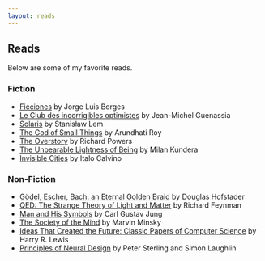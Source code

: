 ```yaml
---
layout: reads
---
```


## Reads

Below are some of my favorite reads.

### Fiction
* <a href="https://www.goodreads.com/book/show/426504.Ficciones">Ficciones</a> by Jorge Luis Borges
* <a href="https://www.goodreads.com/book/show/6814059-le-club-des-incorrigibles-optimistes">Le Club des incorrigibles optimistes</a> by Jean-Michel Guenassia
* <a href="https://www.goodreads.com/book/show/95558.Solaris">Solaris</a> by Stanisław Lem
* <a href="https://www.goodreads.com/book/show/9777.The_God_of_Small_Things?ac=1&from_search=true&qid=0CEWJTkGm3&rank=1">The God of Small Things</a> by Arundhati Roy
* <a href="https://www.goodreads.com/book/show/40180098-the-overstory">The Overstory</a> by Richard Powers
*  <a href="https://www.goodreads.com/book/show/9717.The_Unbearable_Lightness_of_Being">The Unbearable Lightness of Being</a> by Milan Kundera
* <a href="https://www.goodreads.com/book/show/9809.Invisible_Cities">Invisible Cities</a> by Italo Calvino

### Non-Fiction
* <a href="https://www.goodreads.com/book/show/24113.G_del_Escher_Bach">Gödel, Escher, Bach: an Eternal Golden Braid</a> by Douglas Hofstader
* <a href="https://www.goodreads.com/book/show/5552.QED?from_search=true&from_srp=true&qid=9cYysFaZM4&rank=10">QED: The Strange Theory of Light and Matter</a> by Richard Feynman
* <a href="https://goodreads.com/book/show/123632.Man_and_His_Symbols">Man and His Symbols</a> by Carl Gustav Jung
* <a href="https://www.goodreads.com/book/show/326790.The_Society_of_Mind">The Society of the Mind</a> by Marvin Minsky
* <a href="https://mitpress.mit.edu/books/ideas-created-future">Ideas That Created the Future: Classic Papers of Computer Science</a> by Harry R. Lewis
* <a href="https://www.goodreads.com/book/show/23582015-principles-of-neural-design">Principles of Neural Design</a> by Peter Sterling and Simon Laughlin

<br>